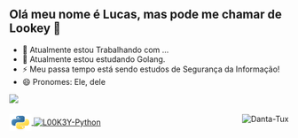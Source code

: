 ## Olá meu nome é Lucas, mas pode me chamar de Lookey 👋

- 🔧 Atualmente estou Trabalhando com ...
- 📘 Atualmente estou estudando Golang.
- ⚡ Meu passa tempo está sendo estudos de Segurança da Informação!
- 😄 Pronomes: Ele, dele

 <div>
  <a href="https://github.com/L00K3Y-DEV">
  <img height="180em" src="https://github-readme-stats.vercel.app/api?username=L00K3Y-DEV&show_icons=true&theme=github_dark&include_all_commits=true&count_private=true"/>
</div>

<div style="display: inline_block"><br>
 <img align="center" alt="L00K3Y-Python" height="30" width="40" src="https://raw.githubusercontent.com/devicons/devicon/master/icons/python/python-original.svg">
 <img align="center" alt="L00K3Y-Python" height="30" width="40" src="https://cdn.jsdelivr.net/gh/devicons/devicon/icons/go/go-original-wordmark.svg" />
 <img align="right" alt="Danta-Tux" src="https://media.tenor.com/images/ccb959edb41a02737755b2209ef7d97a/tenor.gif">
</div>

##
